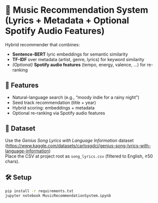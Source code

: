 # 🎵 Music Recommendation System (Lyrics + Metadata + Optional Spotify Audio Features)

Hybrid recommender that combines:
- **Sentence-BERT** lyric embeddings for semantic similarity
- **TF-IDF** over metadata (artist, genre, lyrics) for keyword similarity
- *(Optional)* **Spotify audio features** (tempo, energy, valence, …) for re-ranking

## 🚀 Features
- Natural-language search (e.g., “moody indie for a rainy night”)
- Seed track recommendation (title + year)
- Hybrid scoring: embeddings + metadata
- Optional re-ranking via Spotify audio features

## 📂 Dataset
Use the *Genius Song Lyrics with Language Information* dataset  
(https://www.kaggle.com/datasets/carlosgdcj/genius-song-lyrics-with-language-information)  
Place the CSV at project root as `song_lyrics.csv` (filtered to English, ≥50 chars).

## 🛠️ Setup
```bash
pip install -r requirements.txt
jupyter notebook MusicRecommendationSystem.ipynb



